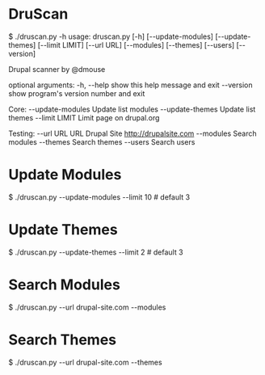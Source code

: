 DruScan
=======
$ ./druscan.py -h
usage: druscan.py [-h] [--update-modules] [--update-themes] [--limit LIMIT]
                  [--url URL] [--modules] [--themes] [--users] [--version]

Drupal scanner by @dmouse

optional arguments:
  -h, --help        show this help message and exit
  --version         show program's version number and exit

Core:
  --update-modules  Update list modules
  --update-themes   Update list themes
  --limit LIMIT     Limit page on drupal.org

Testing:
  --url URL         URL Drupal Site http://drupalsite.com
  --modules         Search modules
  --themes          Search themes
  --users           Search users

Update Modules
==============
$ ./druscan.py --update-modules --limit 10 # default 3

Update Themes
==============
$ ./druscan.py --update-themes --limit 2 # default 3

Search Modules
==============
$ ./druscan.py --url drupal-site.com --modules

Search Themes
==============
$ ./druscan.py --url drupal-site.com --themes


